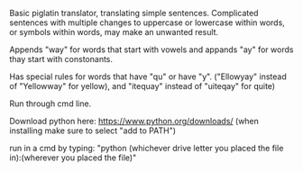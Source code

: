 Basic piglatin translator, translating simple sentences. Complicated sentences with multiple changes to uppercase or lowercase within words, or symbols within words, may make an unwanted result.

Appends "way" for words that start with vowels and appands "ay" for words thay start with constonants. 

Has special rules for words that have "qu" or have "y". ("Ellowyay" instead of "Yellowway" for yellow), and "itequay" instead of "uiteqay" for quite)

Run through cmd line.

Download python here: https://www.python.org/downloads/ (when installing make sure to select "add to PATH")

run in a cmd by typing: "python (whichever drive letter you placed the file in):\(wherever you placed the file)"
